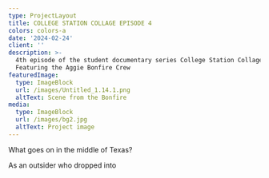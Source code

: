 ```yaml
---
type: ProjectLayout
title: COLLEGE STATION COLLAGE EPISODE 4
colors: colors-a
date: '2024-02-24'
client: ''
description: >-
  4th episode of the student documentary series College Station Collage.
  Featuring the Aggie Bonfire Crew
featuredImage:
  type: ImageBlock
  url: /images/Untitled_1.14.1.png
  altText: Scene from the Bonfire
media:
  type: ImageBlock
  url: /images/bg2.jpg
  altText: Project image
---
```

What goes on in the middle of Texas?



As an outsider who dropped into 
